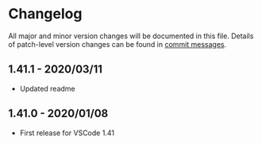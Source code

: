 # Changelog
All major and minor version changes will be documented in this file. Details of
patch-level version changes can be found in [commit messages](../../commits/master).

## 1.41.1 - 2020/03/11
- Updated readme

## 1.41.0 - 2020/01/08
- First release for VSCode 1.41
